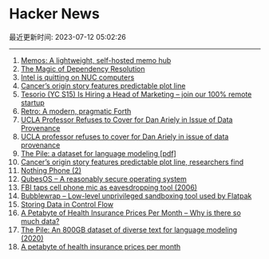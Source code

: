 # Hacker News

最近更新时间: 2023-07-12 05:02:26

--- 
1. [Memos: A lightweight, self-hosted memo hub](https://github.com/usememos/memos) 
2. [The Magic of Dependency Resolution](https://ochagavia.nl/blog/the-magic-of-dependency-resolution/) 
3. [Intel is quitting on NUC computers](https://www.theverge.com/2023/7/11/23790956/intel-nuc-compact-pc-discontinued) 
4. [Cancer’s origin story features predictable plot line](https://med.stanford.edu/news/all-news/2023/07/pre-cancer-evolution.html) 
5. [Tesorio (YC S15) Is Hiring a Head of Marketing – join our 100% remote startup](https://jobs.lever.co/tesorio/10de016f-be07-4707-ac5c-7029f0398a17) 
6. [Retro: A modern, pragmatic Forth](http://www.retroforth.org/) 
7. [UCLA Professor Refuses to Cover for Dan Ariely in Issue of Data Provenance](https://openmkt.org/blog/2023/ucla-professor-refuses-to-cover-for-dan-ariely-in-issue-of-data-provenance/) 
8. [UCLA professor refuses to cover for Dan Ariely in issue of data provenance](https://openmkt.org/blog/2023/ucla-professor-refuses-to-cover-for-dan-ariely-in-issue-of-data-provenance/) 
9. [The Pile: a dataset for language modeling [pdf]](https://arxiv.org/abs/2101.00027) 
10. [Cancer’s origin story features predictable plot line, researchers find](https://med.stanford.edu/news/all-news/2023/07/pre-cancer-evolution.html) 
11. [Nothing Phone (2)](https://us.nothing.tech/pages/phone-2) 
12. [QubesOS – A reasonably secure operating system](https://www.qubes-os.org/) 
13. [FBI taps cell phone mic as eavesdropping tool (2006)](https://www.cnet.com/news/privacy/fbi-taps-cell-phone-mic-as-eavesdropping-tool/) 
14. [Bubblewrap – Low-level unprivileged sandboxing tool used by Flatpak](https://github.com/containers/bubblewrap) 
15. [Storing Data in Control Flow](https://research.swtch.com/pcdata) 
16. [A Petabyte of Health Insurance Prices Per Month – Why is there so much data?](https://blog.turquoise.health/a-petabyte-of-health-insurance-rates-a-month/) 
17. [The Pile: An 800GB dataset of diverse text for language modeling (2020)](https://arxiv.org/abs/2101.00027) 
18. [A petabyte of health insurance prices per month](https://blog.turquoise.health/a-petabyte-of-health-insurance-rates-a-month/) 
